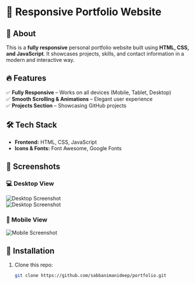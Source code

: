 # 🚀 Responsive Portfolio Website

## 🌟 About  
This is a **fully responsive** personal portfolio website built using **HTML, CSS, and JavaScript**. It showcases projects, skills, and contact information in a modern and interactive way.  

## 🔥 Features  
✅ **Fully Responsive** – Works on all devices (Mobile, Tablet, Desktop)  
✅ **Smooth Scrolling & Animations** – Elegant user experience  
✅ **Projects Section** – Showcasing GitHub projects   

## 🛠️ Tech Stack  
- **Frontend:** HTML, CSS, JavaScript  
- **Icons & Fonts:** Font Awesome, Google Fonts  
 

## 📸 Screenshots  
### 💻 Desktop View  
![Desktop Screenshot]( https://github.com/sabbanimanideep/Responsive-Portfolio-/blob/main/desktop%20view.png?raw=true)  
![Desktop Screenshot]() 

### 📱 Mobile View  
![Mobile Screenshot]()  



## 📂 Installation  
1. Clone this repo:  
   ```sh
   git clone https://github.com/sabbanimanideep/portfolio.git
